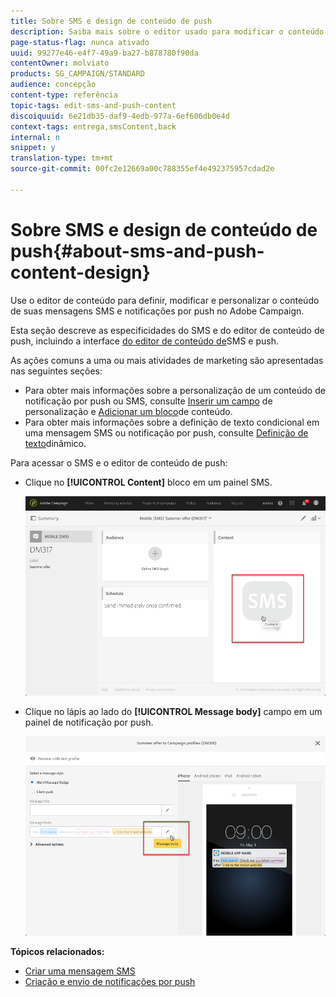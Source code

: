 ```yaml
---
title: Sobre SMS e design de conteúdo de push
description: Saiba mais sobre o editor usado para modificar o conteúdo de suas mensagens SMS e notificações por push no Adobe Campaign.
page-status-flag: nunca ativado
uuid: 99277e46-e4f7-49a9-ba27-b878780f90da
contentOwner: molviato
products: SG_CAMPAIGN/STANDARD
audience: concepção
content-type: referência
topic-tags: edit-sms-and-push-content
discoiquuid: 6e21db35-daf9-4edb-977a-6ef606db0e4d
context-tags: entrega,smsContent,back
internal: n
snippet: y
translation-type: tm+mt
source-git-commit: 00fc2e12669a00c788355ef4e492375957cdad2e

---
```



# Sobre SMS e design de conteúdo de push{#about-sms-and-push-content-design}

Use o editor de conteúdo para definir, modificar e personalizar o conteúdo de suas mensagens SMS e notificações por push no Adobe Campaign.

Esta seção descreve as especificidades do SMS e do editor de conteúdo de push, incluindo a interface [do editor de conteúdo de](../../channels/using/sms-and-push-content-editor-interface.md)SMS e push.

As ações comuns a uma ou mais atividades de marketing são apresentadas nas seguintes seções:

* Para obter mais informações sobre a personalização de um conteúdo de notificação por push ou SMS, consulte [Inserir um campo](../../designing/using/personalization.md#inserting-a-personalization-field) de personalização e [Adicionar um bloco](../../designing/using/personalization.md#adding-a-content-block)de conteúdo.
* Para obter mais informações sobre a definição de texto condicional em uma mensagem SMS ou notificação por push, consulte [Definição de texto](../../channels/using/defining-dynamic-text.md)dinâmico.

Para acessar o SMS e o editor de conteúdo de push:

* Clique no **[!UICONTROL Content]** bloco em um painel SMS.

   ![](assets/des_sms_content.png)

* Clique no lápis ao lado do **[!UICONTROL Message body]** campo em um painel de notificação por push.

   ![](assets/des_push_body.png)

**Tópicos relacionados:**

* [Criar uma mensagem SMS](../../channels/using/creating-an-sms-message.md)
* [Criação e envio de notificações por push](../../channels/using/preparing-and-sending-a-push-notification.md)

